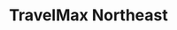 ---
title: "TravelMax Northeast"
url: /saint-petersburg/travelmax-northeast/
shop: travel agency
---